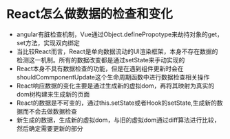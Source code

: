 # React怎么做数据的检查和变化

* angular有脏检查机制，Vue通过Object.definePropotype来劫持对象的get，set方法，实现双向绑定
* 当比较React而言，React是单向数据流动的UI渲染框架，本身不存在数据的检测这一机制。所有的数据改变都是通过setState来手动实现的
* React本身不具有数据检查的功能，但是在遇到组件更新时会在shouldCommponentUpdate这个生命周期函数中进行数据检查相关操作
* React响应数据的变化主要是通过生成新的虚拟dom，再将其映射为真实的dom树构建来生成新的页面
* React的数据是不可变的，通过this.setState或者Hook的setState,生成新的数据而不会去做数据检查
* 新生成的数据，生成新的虚拟dom，与旧的虚拟dom通过diff算法进行比较，然后确定需要更新的部分
